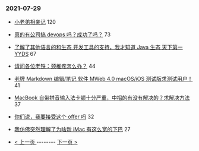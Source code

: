 ### 2021-07-29 
- [小老弟相亲记](https://www.v2ex.com/t/792382) 120
- [真的有公司搞 devops 吗？成功了吗？](https://www.v2ex.com/t/792410) 73
- [了解了其他语言的和生态 开发工具的支持，我才知道 Java 生态 天下第一 YYDS](https://www.v2ex.com/t/792390) 67
- [请问各位老铁：颈椎疼怎么办？](https://www.v2ex.com/t/792481) 44
- [老牌 Markdown 编辑/笔记 软件 MWeb 4.0 macOS/iOS 测试版求测试用户！](https://www.v2ex.com/t/792372) 41
- [MacBook 自带拼音输入法卡顿十分严重，中招的有没有解决的？求解决方法](https://www.v2ex.com/t/792367) 37
- [你们说，我要接受这个 offer 吗](https://www.v2ex.com/t/792347) 32
- [我仿佛突然理解了为啥新 iMac 有这么宽的下巴](https://www.v2ex.com/t/792490) 27 

- [ < 上一页 ](https://github.com/able8/v2ex-hot-record/blob/master/2021-07-28.md) -------- [ 下一页 > ](https://github.com/able8/v2ex-hot-record/blob/master/2021-07-30.md)
